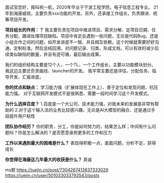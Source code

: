 面试官您好，我叫祝一航，2020年毕业于宁波工程学院，电子信息工程专业。
21年到海康威视，主要负责xxx功能的开发。另外，还承接工作组长，负责跟进、统筹项目开发。

**项目组长的作用：？**
我主要负责在项目中推进项目、需求分解、定项目日期、任务分配、跟进处理项目缺陷。项目中肯定会遇到一些问题，无论是代码Bug、还是小组合作之间的问题，如开发进度不一致、并且相互依赖，这个时候就需要好好沟通，定制标准。然后总结回溯，对问题记录、归类，形成文档，可以有效的减少后续类似缺陷的数量，并且有迹可循，最后输出成果。

我们的组织结构主要是12个人，一个TL，一个工作组长，主要以功能模块划分。我这边主要还负责画线、launcher的开发。
我平常主要还是评估、分配任务、指导开发、汇报进度。

**你的优点和缺点：**
学习能力强（扩展体现在工作上）、善于定位和发现问题、抗压能力强。
对于互联网开发模式不是很熟悉、需要一段时间学习这个开发模式。

**为什么选择百度？**
1.百度是一个大公司，技术能力强，对我未来的发展是非常有帮助的
2.对于这个输入法的业务比较感兴趣，无论是AI大模型的融合、还是通过手段提升用户粘性
	
**团队协作经历？**
你的职责，分工，你是如何努力的，结果怎么样；中间有什么问题吗？你是怎么解决的？是否愿意承担更多的工作和压力

**工作以来遇到最大的困难是什么？**
表现得积极一点，直面问题，分析不足，获得成长
	
**你觉得在海康这几年最大的收获是什么？**
真诚

ms题
https://juejin.cn/post/7304267413637333029
https://juejin.cn/user/501033033793543/posts
